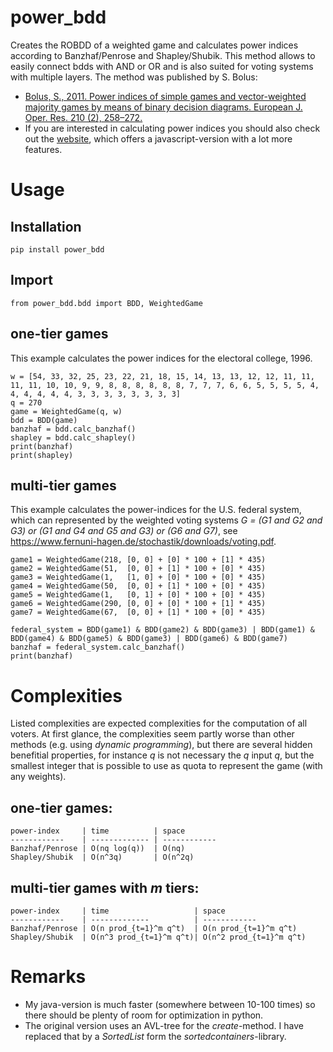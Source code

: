 # power_bdd

Creates the ROBDD of a weighted game and calculates power indices according to Banzhaf/Penrose and Shapley/Shubik.
This method allows to easily connect bdds with AND or OR and is also suited for voting systems with multiple layers.
The method was published by S. Bolus:
* [Bolus, S., 2011. Power indices of simple games and vector-weighted majority games by means of binary decision diagrams. European J. Oper. Res. 210 (2), 258–272.](https://www.sciencedirect.com/science/article/abs/pii/S0377221710006181)
* If you are interested in calculating power indices you should also check out the [website](https://www.informatik.uni-kiel.de/~progsys/simple_games/lab/lab.html), which offers a javascript-version with a lot more features.

# Usage

## Installation
    pip install power_bdd

## Import
    from power_bdd.bdd import BDD, WeightedGame

## one-tier games
This example calculates the power indices for the electoral college, 1996.

    w = [54, 33, 32, 25, 23, 22, 21, 18, 15, 14, 13, 13, 12, 12, 11, 11, 11, 11, 10, 10, 9, 9, 8, 8, 8, 8, 8, 8, 7, 7, 7, 6, 6, 5, 5, 5, 5, 4, 4, 4, 4, 4, 4, 3, 3, 3, 3, 3, 3, 3, 3]                
    q = 270
    game = WeightedGame(q, w)
    bdd = BDD(game)
    banzhaf = bdd.calc_banzhaf()
    shapley = bdd.calc_shapley()
    print(banzhaf)
    print(shapley)

## multi-tier games
This example calculates the power-indices for the U.S. federal system, which can represented by the weighted voting systems
_G = (G1 and G2 and G3) or (G1 and G4 and G5 and G3) or (G6 and G7)_, 
see https://www.fernuni-hagen.de/stochastik/downloads/voting.pdf.

    game1 = WeightedGame(218, [0, 0] + [0] * 100 + [1] * 435)
    game2 = WeightedGame(51,  [0, 0] + [1] * 100 + [0] * 435)
    game3 = WeightedGame(1,   [1, 0] + [0] * 100 + [0] * 435)
    game4 = WeightedGame(50,  [0, 0] + [1] * 100 + [0] * 435)
    game5 = WeightedGame(1,   [0, 1] + [0] * 100 + [0] * 435)
    game6 = WeightedGame(290, [0, 0] + [0] * 100 + [1] * 435)
    game7 = WeightedGame(67,  [0, 0] + [1] * 100 + [0] * 435)

    federal_system = BDD(game1) & BDD(game2) & BDD(game3) | BDD(game1) & BDD(game4) & BDD(game5) & BDD(game3) | BDD(game6) & BDD(game7)
    banzhaf = federal_system.calc_banzhaf()
    print(banzhaf)

# Complexities
Listed complexities are expected complexities for the computation of all voters. At first glance, the complexities seem partly worse than other methods (e.g. using _dynamic programming_), but there are several hidden benefitial properties, for instance _q_ is not necessary the _q_ input _q_, but the smallest integer that is possible to use as quota to represent the game (with any weights).

## one-tier games:

    power-index     | time          | space       
    ------------    | ------------- | ------------
    Banzhaf/Penrose | O(nq log(q))  | O(nq)
    Shapley/Shubik  | O(n^3q)       | O(n^2q)

## multi-tier games with _m_ tiers:

    power-index     | time                   | space       
    ------------    | -------------          | ------------
    Banzhaf/Penrose | O(n prod_{t=1}^m q^t)  | O(n prod_{t=1}^m q^t)
    Shapley/Shubik  | O(n^3 prod_{t=1}^m q^t)| O(n^2 prod_{t=1}^m q^t)

# Remarks
* My java-version is much faster (somewhere between 10-100 times) so there should be plenty of room for optimization in python.
* The original version uses an AVL-tree for the _create_-method. I have replaced that by a _SortedList_ form the _sortedcontainers_-library.    